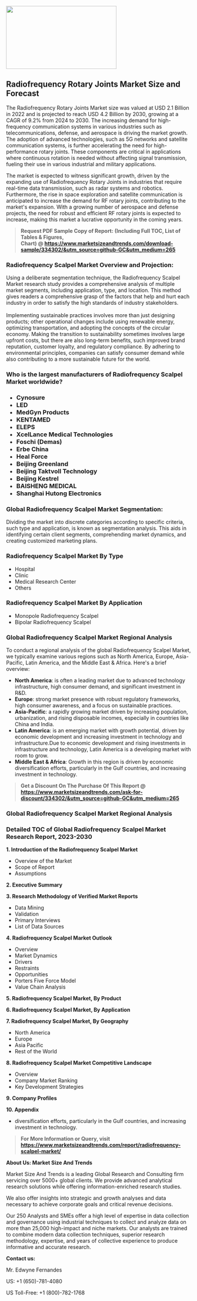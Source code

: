 <p><img class="alignnone size-medium wp-image-20088" src="https://ffe5etoiles.com/wp-content/uploads/2024/12/MST1-300x171.png" alt="" width="300" height="171" /></p><h2>Radiofrequency Rotary Joints Market Size and Forecast</h2><p>The Radiofrequency Rotary Joints Market size was valued at USD 2.1 Billion in 2022 and is projected to reach USD 4.2 Billion by 2030, growing at a CAGR of 9.2% from 2024 to 2030. The increasing demand for high-frequency communication systems in various industries such as telecommunications, defense, and aerospace is driving the market growth. The adoption of advanced technologies, such as 5G networks and satellite communication systems, is further accelerating the need for high-performance rotary joints. These components are critical in applications where continuous rotation is needed without affecting signal transmission, fueling their use in various industrial and military applications. </p><p>The market is expected to witness significant growth, driven by the expanding use of Radiofrequency Rotary Joints in industries that require real-time data transmission, such as radar systems and robotics. Furthermore, the rise in space exploration and satellite communication is anticipated to increase the demand for RF rotary joints, contributing to the market's expansion. With a growing number of aerospace and defense projects, the need for robust and efficient RF rotary joints is expected to increase, making this market a lucrative opportunity in the coming years.</p></p><blockquote id="" class=""><strong>Request PDF Sample Copy of Report: (Including Full TOC, List of Tables &amp; Figures, Chart)&nbsp;@&nbsp;<strong><a href="https://www.marketsizeandtrends.com/download-sample/334302/&utm_source=github-GC&utm_medium=265" target="_blank">https://www.marketsizeandtrends.com/download-sample/334302/&utm_source=github-GC&utm_medium=265</a></strong></strong></blockquote><h3 id="" class="">Radiofrequency Scalpel Market&nbsp;Overview and Projection:</h3><p id="" class="">Using a deliberate segmentation technique, the Radiofrequency Scalpel Market research study provides a comprehensive analysis of multiple market segments, including application, type, and location. This method gives readers a comprehensive grasp of the factors that help and hurt each industry in order to satisfy the high standards of industry stakeholders. <br /> <br />Implementing sustainable practices involves more than just designing products; other operational changes include using renewable energy, optimizing transportation, and adopting the concepts of the circular economy. Making the transition to sustainability sometimes involves large upfront costs, but there are also long-term benefits, such improved brand reputation, customer loyalty, and regulatory compliance. By adhering to environmental principles, companies can satisfy consumer demand while also contributing to a more sustainable future for the world.</p><h3 id="" class="">Who is the largest manufacturers of&nbsp;Radiofrequency Scalpel Market worldwide?</h3><h3 class=""><p><ul><li>Cynosure </li><li> LED </li><li> MedGyn Products </li><li> KENTAMED </li><li> ELEPS </li><li> XcelLance Medical Technologies </li><li> Foschi (Demas) </li><li> Erbe China </li><li> Heal Force </li><li> Beijing Greenland </li><li> Beijing Taktvoll Technology </li><li> Beijing Kestrel </li><li> BAISHENG MEDICAL </li><li> Shanghai Hutong Electronics</li></ul></p></h3><h3 id="" class="">Global&nbsp;Radiofrequency Scalpel Market Segmentation:</h3><p id="" class="">Dividing the market into discrete categories according to specific criteria, such type and application, is known as segmentation analysis. This aids in identifying certain client segments, comprehending market dynamics, and creating customized marketing plans.</p><h3 id="" class="">Radiofrequency Scalpel Market&nbsp;By Type</h3><p><p><ul><li>Hospital</li><li> Clinic</li><li> Medical Research Center</li><li> Others</p></li></ul></p></p><h3 id="" class="">Radiofrequency Scalpel Market&nbsp;By Application</h3><p class=""><p><ul><li>Monopole Radiofrequency Scalpel</li><li> Bipolar Radiofrequency Scalpel</li></ul></p></p><h3 id="" class="">Global Radiofrequency Scalpel Market Regional Analysis</h3><p id="" class="">To conduct a regional analysis of the global Radiofrequency Scalpel Market, we typically examine various regions such as North America, Europe, Asia-Pacific, Latin America, and the Middle East &amp; Africa. Here's a brief overview:</p><ul><li><strong>North America</strong>: is often a leading market due to advanced technology infrastructure, high consumer demand, and significant investment in R&amp;D.</li><li><strong>Europe</strong>: strong market presence with robust regulatory frameworks, high consumer awareness, and a focus on sustainable practices.</li><li><strong>Asia-Pacific</strong>: a rapidly growing market driven by increasing population, urbanization, and rising disposable incomes, especially in countries like China and India.</li><li><strong>Latin America</strong>: is an emerging market with growth potential, driven by economic development and increasing investment in technology and infrastructure.Due to economic development and rising investments in infrastructure and technology, Latin America is a developing market with room to grow.</li><li><strong>Middle East &amp; Africa</strong>: Growth in this region is driven by economic diversification efforts, particularly in the Gulf countries, and increasing investment in technology.</li></ul><blockquote id="" class=""><strong>Get a Discount On The Purchase Of This Report @ <strong><a href="https://www.marketsizeandtrends.com/ask-for-discount/334302/&utm_source=github-GC&utm_medium=265" target="_blank">https://www.marketsizeandtrends.com/ask-for-discount/334302/&utm_source=github-GC&utm_medium=265</a></strong></strong></blockquote><h3 id="" class="">Global Radiofrequency Scalpel Market Regional Analysis</h3><h3 id="" class="">Detailed TOC of Global Radiofrequency Scalpel Market Research Report, 2023-2030</h3><p id="" class=""><strong>1. Introduction of the Radiofrequency Scalpel Market</strong></p><ul><li>Overview of the Market</li><li>Scope of Report</li><li>Assumptions</li></ul><p id="" class=""><strong>2. Executive Summary</strong></p><p id="" class=""><strong>3. Research Methodology of Verified Market Reports</strong></p><ul><li>Data Mining</li><li>Validation</li><li>Primary Interviews</li><li>List of Data Sources</li></ul><p id="" class=""><strong>4. Radiofrequency Scalpel Market Outlook</strong></p><ul><li>Overview</li><li>Market Dynamics</li><li>Drivers</li><li>Restraints</li><li>Opportunities</li><li>Porters Five Force Model</li><li>Value Chain Analysis</li></ul><p id="" class=""><strong>5. Radiofrequency Scalpel Market, By Product</strong></p><p id="" class=""><strong>6. Radiofrequency Scalpel Market, By Application</strong></p><p id="" class=""><strong>7. Radiofrequency Scalpel Market, By Geography</strong></p><ul><li>North America</li><li>Europe</li><li>Asia Pacific</li><li>Rest of the World</li></ul><p id="" class=""><strong>8. Radiofrequency Scalpel Market Competitive Landscape</strong></p><ul><li>Overview</li><li>Company Market Ranking</li><li>Key Development Strategies</li></ul><p id="" class=""><strong>9. Company Profiles</strong></p><p id="" class=""><strong>10. Appendix</strong></p><ul><li>diversification efforts, particularly in the Gulf countries, and increasing investment in technology.</li></ul><blockquote id="" class=""><strong>For More Information or Query, visit <strong><strong><a href="https://www.marketsizeandtrends.com/report/radiofrequency-scalpel-market/" target="_blank">https://www.marketsizeandtrends.com/report/radiofrequency-scalpel-market/</a></strong></strong></strong></blockquote><p id="" class=""><strong>About Us: Market Size And Trends</strong></p><p id="" class="">Market Size And Trends is a leading Global Research and Consulting firm servicing over 5000+ global clients. We provide advanced analytical research solutions while offering information-enriched research studies.</p><p id="" class="">We also offer insights into strategic and growth analyses and data necessary to achieve corporate goals and critical revenue decisions.</p><p id="" class="">Our 250 Analysts and SMEs offer a high level of expertise in data collection and governance using industrial techniques to collect and analyze data on more than 25,000 high-impact and niche markets. Our analysts are trained to combine modern data collection techniques, superior research methodology, expertise, and years of collective experience to produce informative and accurate research.</p><p id="" class=""><strong>Contact us:</strong></p><p id="" class="">Mr. Edwyne Fernandes</p><p id="" class="">US: +1 (650)-781-4080</p><p id="" class="">US Toll-Free: +1 (800)-782-1768</p>
